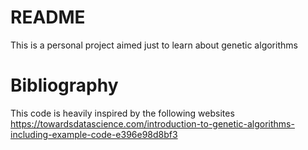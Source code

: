 # README
This is a personal project aimed just to learn about genetic algorithms

# Bibliography
This code is heavily inspired by the following websites
https://towardsdatascience.com/introduction-to-genetic-algorithms-including-example-code-e396e98d8bf3
